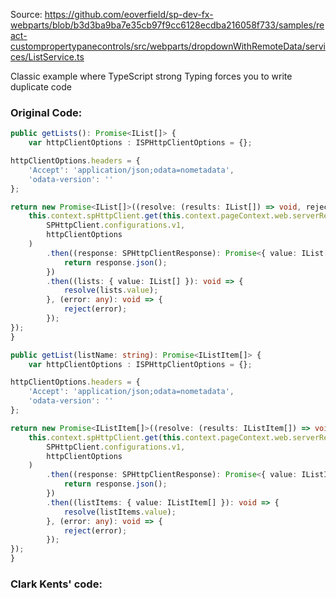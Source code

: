 Source:
https://github.com/eoverfield/sp-dev-fx-webparts/blob/b3d3ba9ba7e35cb97f9cc6128ecdba216058f733/samples/react-custompropertypanecontrols/src/webparts/dropdownWithRemoteData/services/ListService.ts

Classic example where TypeScript strong Typing forces you to write duplicate code

### Original Code:

```typescript
public getLists(): Promise<IList[]> {
    var httpClientOptions : ISPHttpClientOptions = {};

httpClientOptions.headers = {
    'Accept': 'application/json;odata=nometadata',
    'odata-version': ''
};

return new Promise<IList[]>((resolve: (results: IList[]) => void, reject: (error: any) => void): void => {
    this.context.spHttpClient.get(this.context.pageContext.web.serverRelativeUrl + `/_api/web/lists?$select=id,title`,
        SPHttpClient.configurations.v1,
        httpClientOptions
    )
        .then((response: SPHttpClientResponse): Promise<{ value: IList[] }> => {
            return response.json();
        })
        .then((lists: { value: IList[] }): void => {
            resolve(lists.value);
        }, (error: any): void => {
            reject(error);
        });
});
}

public getList(listName: string): Promise<IListItem[]> {
    var httpClientOptions : ISPHttpClientOptions = {};

httpClientOptions.headers = {
    'Accept': 'application/json;odata=nometadata',
    'odata-version': ''
};

return new Promise<IListItem[]>((resolve: (results: IListItem[]) => void, reject: (error: any) => void): void => {
    this.context.spHttpClient.get(this.context.pageContext.web.serverRelativeUrl + `/_api/web/lists('${listName}')/items?$select=Id,Title`,
        SPHttpClient.configurations.v1,
        httpClientOptions
    )
        .then((response: SPHttpClientResponse): Promise<{ value: IListItem[] }> => {
            return response.json();
        })
        .then((listItems: { value: IListItem[] }): void => {
            resolve(listItems.value);
        }, (error: any): void => {
            reject(error);
        });
});
}
```


### Clark Kents' code:
